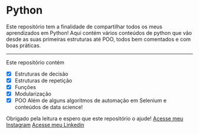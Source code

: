 # Python
Este repositório tem a finalidade de compartilhar todos os meus aprendizados em Python! Aqui contém vários conteúdos de python que vão desde as suas primeiras estruturas até POO, todos bem comentados e com boas práticas.
***
Este repositório contém 
- [x] Estruturas de decisão 
- [x] Estruturas de repetição
- [x] Funções
- [x] Modularização 
- [x] POO
Além de alguns algoritmos de automação em Selenium e conteúdos de data science!

Obrigado pela leitura e espero que este repositório o ajude! 
[Acesse meu Instagram](https://www.instagram.com/https.jhonata_/?hl=pt-br)
[Acesse meu Linkedin](https://www.linkedin.com/in/jhonata-augusto-2301541b5/)
 
